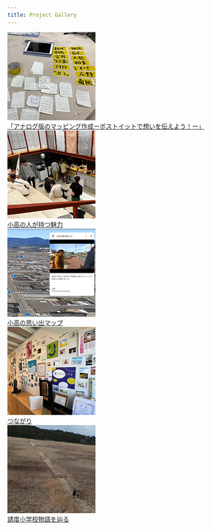 ```yaml
---
title: Project Gallery
---
```


<div class="gallery">
	<div class="gallery-item">
		<a href="analog">
			<img src="images/analog_thumb.png" alt="analog">
			<div class="caption">「アナログ版のマッピング作成ーポストイットで想いを伝えよう！ー」</div>
		</a>
	</div>
	<div class="gallery-item">
		<a href="miryoku">
			<img src="images/naoki_thumb.png" alt="小高の人が持つ魅力">
			<div class="caption">小高の人が持つ魅力</div>
		</a>
	</div>
	<div class="gallery-item">
		<a href="omoide_map">
			<img src="images/omoide_thumb.png" alt="小高の思い出マップ">
			<div class="caption">小高の思い出マップ</div>
		</a>
	</div>
	<div class="gallery-item">
		<a href="tsunagari">
			<img src="images/yuki_thumb.png" alt="つながり">
			<div class="caption">つながり</div>
		</a>
	</div>
	<div class="gallery-item">
		<a href="ukedo">
			<img src="images/ukedo_thumb.png" alt="請度小学校物語を辿る">
			<div class="caption">請度小学校物語を辿る</div>
		</a>
	</div>
</div>